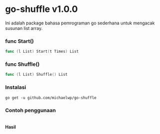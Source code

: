 # go-shuffle v1.0.0

Ini adalah package bahasa pemrograman go sederhana untuk mengacak susunan list array.

### func Start()

```go
func (l List) Start(t Times) List
```

### func Shuffle()

```go
func (l List) Shuffle() List
```

### Instalasi

`go get -u github.com/michaelwp/go-shuffle`

### Contoh penggunaan

```go 

```

#### Hasil

```text

```